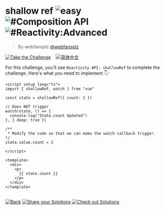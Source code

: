 <!--info-header-start--><h1>shallow ref <img src="https://img.shields.io/badge/-easy-7aad0c" alt="easy"/> <img src="https://img.shields.io/badge/-%23Composition%20API-999" alt="#Composition API"/> <img src="https://img.shields.io/badge/-%23Reactivity%3AAdvanced-999" alt="#Reactivity:Advanced"/></h1><blockquote><p>By webfansplz <a href="https://github.com/webfansplz" target="_blank">@webfansplz</a></p></blockquote><p><a href="https://sfc.vuejs.org/#eNpNkE9rhDAQxb/KIydXFkN7XHSh0Gtb6J9bLqnOurIxCSauFPG7d9QVvM0w7/3mzYzixfvs3pM4iTyUXeMjAsXew2hbF0rEoMRZ2ab1rosYEa7aGDd80uWIQcfyigmXzrVQgilKKKts6WxgTNSRUOwcyYjS9Tae8ITpMCulxKujgPePb8SuqWvqlF2wyWI/IjmgOGNUFuy1wRnKjKsTJb7mebbw8OMrbiolGDodOWVF5E9M7GlblKaMSPHmqubyh3glxlWE4LjWEQP32qLVN1qG62klJ//V5W3LlimbSsXHzavv2vRbgALP85Zcri/kh3ETqfWGldwBedXcl4JL/yiAkR+6u2OaHgq5SnK5unK5Y4npH/zDlNM=" target="_blank"><img src="https://img.shields.io/badge/-Take%20the%20Challenge-213547?logo=vue.js&logoColor=42b883" alt="Take the Challenge"/></a> &nbsp;&nbsp;&nbsp;<a href="./README.zh-CN.md" target="_blank"><img src="https://img.shields.io/badge/-%E7%AE%80%E4%BD%93%E4%B8%AD%E6%96%87-gray" alt="简体中文"/></a> </p><!--info-header-end-->


For this challenge, you'll use `Reactivity API: shallowRef` to complete the challenge. 
Here's what you need to implement 👇: 

```vue
<script setup lang="ts">
import { shallowRef, watch } from "vue"

const state = shallowRef({ count: 1 })

// Does NOT trigger
watch(state, () => {
  console.log("State.count Updated")
}, { deep: true })

/**
 * Modify the code so that we can make the watch callback trigger.
*/
state.value.count = 2

</script>

<template>
  <div>
    <p>
      {{ state.count }}
    </p>
  </div>
</template>

```

<!--info-footer-start--><br><a href="../../README.md" target="_blank"><img src="https://img.shields.io/badge/-Back-grey" alt="Back"/></a> <a href="https://github.com/webfansplz/vuejs-challenges/issues/new?labels=answer,en&template=0-answer.md&title=6%20-%20shallow%20ref" target="_blank"><img src="https://img.shields.io/badge/-Share%20your%20Solutions-teal" alt="Share your Solutions"/></a> <a href="https://github.com/webfansplz/vuejs-challenges/issues?q=label%3A6+label%3Aanswer" target="_blank"><img src="https://img.shields.io/badge/-Check%20out%20Solutions-de5a77?logo=awesome-lists&logoColor=white" alt="Check out Solutions"/></a> <!--info-footer-end-->
